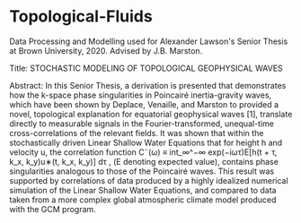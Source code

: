 # Topological-Fluids

Data Processing and Modelling used for Alexander Lawson's Senior Thesis at Brown University, 2020. Advised by J.B. Marston.

Title: STOCHASTIC MODELING OF TOPOLOGICAL GEOPHYSICAL WAVES

Abstract:
In this Senior Thesis, a derivation is presented that demonstrates how the k-space phase
singularities in Poincairé inertia-gravity waves, which have been shown by Deplace, Venaille, and Marston to provided a novel, topological explanation for equatorial geophysical
waves [1], translate directly to measurable signals in the Fourier-transformed, unequal-time
cross-correlations of the relevant fields. It was shown that within the stochastically driven
Linear Shallow Water Equations that for height h and velocity u, the correlation function
C˜(ω) ≡ int_∞^−∞ exp(−iωτ)E[h(t + τ, k_x, k_y)u∗(t, k_x, k_y)] dτ , (E denoting expected value), contains
phase singularities analogous to those of the Poincairé waves. This result was supported by
correlations of data produced by a highly idealized numerical simulation of the Linear Shallow Water Equations, and compared to data taken from a more complex global atmospheric
climate model produced with the GCM program.
